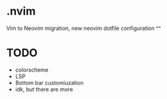 # .nvim
Vim to Neovim migration,
new neovim dotfile configuration ^^

# TODO
- colorscheme
- LSP
- Bottom bar customiuzation
- idk, but there are more
